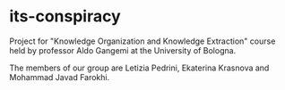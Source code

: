 # its-conspiracy

Project for "Knowledge Organization and Knowledge Extraction" course held by professor Aldo Gangemi at the University of Bologna. 

The members of our group are Letizia Pedrini, Ekaterina Krasnova and Mohammad Javad Farokhi.
